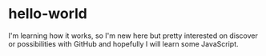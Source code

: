 # hello-world

I'm learning how it works, so I'm new here but pretty interested on discover or possibilities with GitHub and
hopefully I will learn some JavaScript.

